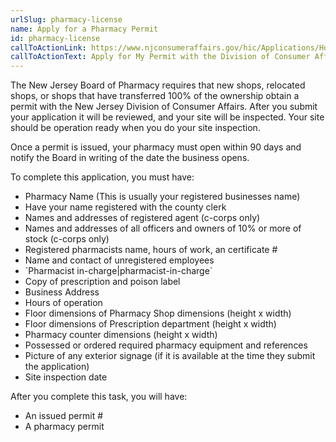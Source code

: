 ```yaml
---
urlSlug: pharmacy-license
name: Apply for a Pharmacy Permit
id: pharmacy-license
callToActionLink: https://www.njconsumeraffairs.gov/hic/Applications/Home-Improvement-Contractor-Application-for-Initial-Registration.pdf
callToActionText: Apply for My Permit with the Division of Consumer Affairs
---
```

The New Jersey Board of Pharmacy requires that new shops, relocated shops, or shops that have transferred 100% of the ownership obtain a permit with the New Jersey Division of Consumer Affairs. After you submit your application it will be reviewed, and your site will be inspected. Your site should be operation ready when you do your site inspection. 

Once a permit is issued, your pharmacy must open within 90 days and notify the Board in writing of the date the business opens.

To complete this application, you must have:

* Pharmacy Name (This is usually your registered businesses name)
* Have your name registered with the county clerk
* Names and addresses of registered agent (c-corps only)
* Names and addresses of all officers and owners of 10% or more of stock (c-corps only)
* Registered pharmacists name, hours of work, an certificate #
* Name and contact of unregistered employees
* \`Pharmacist in-charge|pharmacist-in-charge\`
* Copy of prescription and poison label
* Business Address
* Hours of operation
* Floor dimensions of Pharmacy Shop dimensions (height x width)
* Floor dimensions of Prescription department (height x width)
* Pharmacy counter dimensions (height x width)
* Possessed or ordered required pharmacy equipment and references
* Picture of any exterior signage (if it is available at the time they submit the application)
* Site inspection date

After you complete this task, you will have:

* An issued permit #
* A pharmacy permit